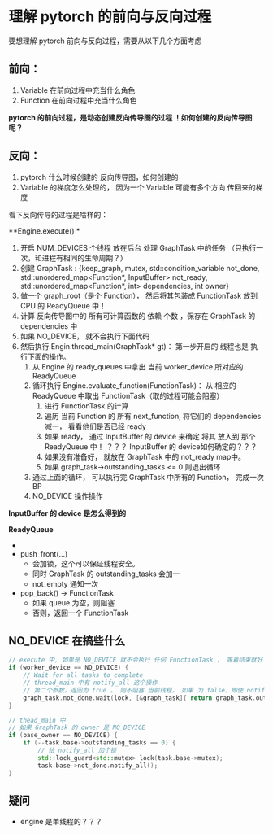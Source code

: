 # 理解 pytorch 的前向与反向过程

要想理解 pytorch 前向与反向过程，需要从以下几个方面考虑

## 前向：

1. Variable 在前向过程中充当什么角色
2. Function 在前向过程中充当什么角色

**pytorch 的前向过程，是动态创建反向传导图的过程 ！如何创建的反向传导图呢？**




## 反向：

1. pytorch 什么时候创建的 反向传导图，如何创建的
2. Variable 的梯度怎么处理的， 因为一个 Variable 可能有多个方向 传回来的梯度

看下反向传导的过程是啥样的：

**Engine.execute() *
1. 开启 NUM_DEVICES 个线程 放在后台 处理 GraphTask 中的任务 （只执行一次，和进程有相同的生命周期？）
2. 创建 GraphTask : {keep_graph, mutex, std::condition_variable not_done, std::unordered_map<Function*, InputBuffer> not_ready, std::unordered_map<Function*, int> dependencies, int owner}
3. 做一个  graph_root（是个 Function）， 然后将其包装成 FunctionTask 放到 CPU 的 ReadyQueue 中！
4. 计算 反向传导图中的 所有可计算函数的 依赖 个数 ，保存在 GraphTask 的 dependencies 中
5. 如果 NO_DEVICE， 就不会执行下面代码
6. 然后执行 Engin.thread_main(GraphTask* gt)： 第一步开启的 线程也是 执行下面的操作。
    1. 从 Engine 的 ready_queues 中拿出 当前 worker_device 所对应的 ReadyQueue
    2. 循环执行 Engine.evaluate_function(FunctionTask)： 从 相应的 ReadyQueue 中取出 FunctionTask（取的过程可能会阻塞）
        1. 进行 FunctionTask 的计算
        2. 遍历 当前 Function 的 所有 next_function, 将它们的 dependencies 减一， 看看他们是否已经 ready
        3. 如果 ready， 通过 InputBuffer 的 device 来确定 将其 放入到 那个 ReadyQueue 中！ ？？？ InputBuffer 的 device如何确定的？？？
        4. 如果没有准备好， 就放在 GraphTask 中的 not_ready map中。
        5. 如果 graph_task->outstanding_tasks <= 0 则退出循环
    3. 通过上面的循环， 可以执行完 GraphTask 中所有的 Function， 完成一次 BP
    4. NO_DEVICE 操作操作


**InputBuffer 的 device 是怎么得到的**

    

**ReadyQueue**

*  
* push_front(...)
    * 会加锁，这个可以保证线程安全。
    * 同时 GraphTask 的 outstanding_tasks 会加一
    * not_empty 通知一次 
* pop_back() -> FunctionTask
    * 如果 queue 为空，则阻塞
    * 否则，返回一个 FunctionTask


## NO_DEVICE 在搞些什么

```c++
// execute 中, 如果是 NO_DEVICE 就不会执行 任何 FunctionTask ， 等着结束就好了
if (worker_device == NO_DEVICE) {
    // Wait for all tasks to complete
    // thread_main 中有 notify_all 这个操作
    // 第二个参数，返回为 true ， 则不阻塞 当前线程， 如果 为 false，即使 notify, 也不会释放
    graph_task.not_done.wait(lock, [&graph_task]{ return graph_task.outstanding_tasks.load() == 0});
}
```

```c++
// thead_main 中
// 如果 GraphTask 的 owner 是 NO_DEVICE
if (base_owner == NO_DEVICE) {
    if (--task.base->outstanding_tasks == 0) {
        // 给 notify_all 加个锁
        std::lock_guard<std::mutex> lock(task.base->mutex);
        task.base->not_done.notify_all();
}
```

## 疑问

* engine 是单线程的？？？ 
